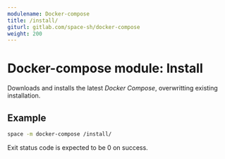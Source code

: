 ```yaml
---
modulename: Docker-compose
title: /install/
giturl: gitlab.com/space-sh/docker-compose
weight: 200
---
```

# Docker-compose module: Install

Downloads and installs the latest _Docker Compose_, overwritting existing installation.


## Example

```sh
space -m docker-compose /install/
```

Exit status code is expected to be 0 on success.
